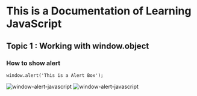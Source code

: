 # This is a Documentation of Learning JavaScript
## Topic 1 : Working with window.object
### How to show alert

~~~
window.alert('This is a Alert Box');
~~~
![window-alert-javascript](https://user-images.githubusercontent.com/95132244/143727897-a997dd15-781a-4039-bd77-01b8f4d83be1.png)
![window-alert-javascript](https://i.imgur.com/CJNDSyw.png)
